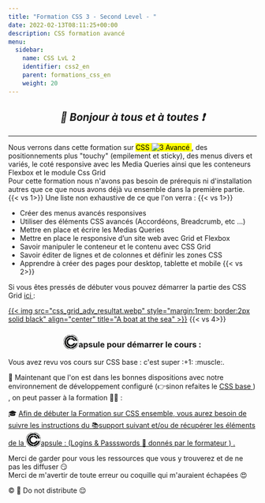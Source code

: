 ```yaml
---
title: "Formation CSS 3 - Second Level - "
date: 2022-02-13T08:11:25+00:00
description: CSS formation avancé
menu:
  sidebar:
    name: CSS LvL 2
    identifier: css2_en
    parent: formations_css_en
    weight: 20
---
```


## _<center>:loudspeaker: Bonjour à tous et à toutes :heavy_exclamation_mark:</center>_

---
<div class="d-sm-block  alert alert-info text-center" role="alert"> 
<i class="fas fa-info-circle " style="color: blue;"></i> Nous verrons dans cette formation sur <mark> CSS <img style="vertical-align: bottom; " src="/images/icones/w30/css3_30.png" alt="3"> Avancé </mark>, des positionnements plus "touchy" (empilement et sticky), des menus divers et variés, le coté responsive avec les Media Queries ainsi que les conteneurs Flexbox et le module Css Grid <br/>
</div>
Pour cette formation nous n'avons pas besoin de prérequis ni d'installation autres que ce que nous avons déjà vu ensemble dans la première partie. 
{{< vs 1>}}
Une liste non exhaustive de ce que l'on verra : 
{{< vs 1>}}

- Créer des menus avancés responsives
- Utiliser des éléments CSS avancés (Accordéons, Breadcrumb, etc ...)
- Mettre en place et écrire les Medias Queries
- Mettre en place le responsive d’un site web avec Grid et Flexbox
- Savoir manipuler le conteneur et le contenu avec CSS Grid
- Savoir éditer de lignes et de colonnes et définir les zones CSS
- Apprendre à créer des pages pour desktop, tablette et mobile
{{< vs 2>}}

Si vous êtes pressés de débuter vous pouvez démarrer la partie des CSS Grid [ici <i class="fas fa-external-link-alt"></i>](http://franpan.free.fr/formation/_css0022/_Pages/free/css_grid.html#introduction) : 

[{{< img src="css_grid_adv_resultat.webp"  style="margin:1rem; border:2px solid black" align="center" title="A boat at the sea" >}}](http://franpan.free.fr/formation/_css0022/_Pages/free/css_grid.html#introduction "lien vers la page pour débuter les CSS Grid pour les pressés ;)")
{{< vs 4>}}
### <center><img style="vertical-align: bottom;" src="/images/icones/w30/capsule_30.png" alt="C">apsule pour démarrer le cours : </center>
<div class="d-sm-block  alert alert-success  text-left" role="alert">
Vous avez revu vos cours sur CSS base : c'est super :+1: :muscle:.

:speech_balloon: Maintenant que l'on est dans les bonnes dispositions avec notre environnement de développement configuré (👉sinon refaites le [CSS base <i class="fas fa-external-link-alt"></i>](../base/ "Lien  vers la formation CSS base")  ) , on peut passer à la formation :astronaut: :  

:mortar_board: [Afin de débuter la Formation sur CSS ensemble, vous aurez besoin de suivre les instructions du :books:support suivant et/ou de récupérer les éléments de la <img style="vertical-align: bottom;" src="/images/icones/w30/capsule_30.png" alt="C">apsule : (Logins & Passswords :closed_lock_with_key: donnés par le formateur <i class="fas fa-chalkboard-teacher"></i> ) <i class="fas fa-external-link-alt"></i>.](http://franpan.free.fr/formation/_css0022 "lien vers le site contenant les fichiers de la formation")

</div>

Merci de garder pour vous les ressources que vous y trouverez et de ne pas les diffuser :smirk:  
Merci de m'avertir de toute erreur ou coquille qui m'auraient échapées :heart_eyes:

:copyright: :no_entry_sign: Do not distribute :relieved: